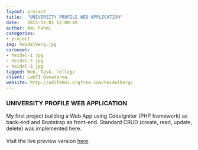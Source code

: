 ```yaml
---
layout: project
title:  "UNIVERSITY PROFILE WEB APPLICATION"
date:   2015-11-01 12:00:00
author: Adi Fahmi
categories:
- project
img: heidelberg.jpg
carousel:
- heidel-1.jpg
- heidel-2.jpg
- heidel-3.jpg
tagged: Web, Task, College
client: LabTI Gunadarma.
website: http://adifahmi.orgfree.com/heidelberg/
---
```

<h3>UNIVERSITY PROFILE WEB APPLICATION</h3>
My first project building a Web App using CodeIgniter (PHP framework) as back-end and Bootstrap as front-end. Standard CRUD (create, read, update, delete) was implemented here.<br><br>
Visit the live preview version <a href="http://adifahmi.orgfree.com/project/" target="blank">here</a>.
